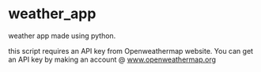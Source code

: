 # weather_app
weather app made using python.

this script requires an API key from Openweathermap website. You can get an API key by making an account @ www.openweathermap.org
